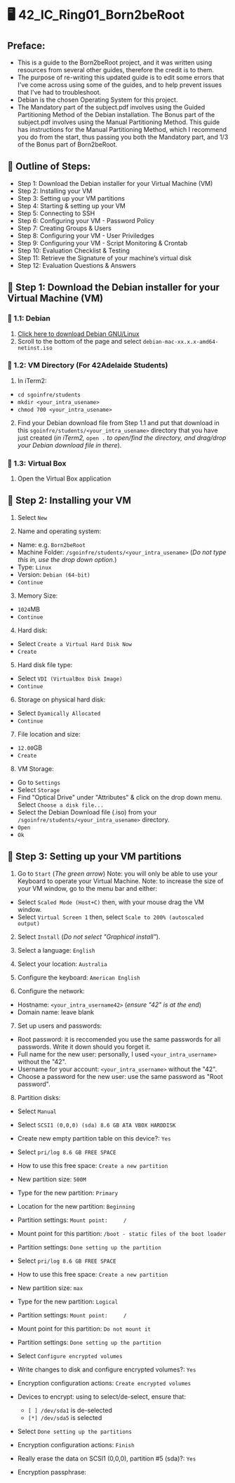 # 🖥️ 42_IC_Ring01_Born2beRoot
## Preface:
- This is a guide to the Born2beRoot project, and it was written using resources from several other guides, therefore the credit is to them.
- The purpose of re-writing this updated guide is to edit some errors that I've come across using some of the guides, and to help prevent issues that I've had to troubleshoot.
- Debian is the chosen Operating System for this project.
- The Mandatory part of the subject.pdf involves using the Guided Partitioning Method of the Debian installation. The Bonus part of the subject.pdf involves using the Manual Partitioning Method. This guide has instructions for the Manual Partitioning Method, which I recommend you do from the start, thus passing you both the Mandatory part, and 1/3 of the Bonus part of Born2beRoot. 

## 🔷 Outline of Steps:
- Step 1: Download the Debian installer for your Virtual Machine (VM)
- Step 2: Installing your VM
- Step 3: Setting up your VM partitions
- Step 4: Starting & setting up your VM
- Step 5: Connecting to SSH
- Step 6: Configuring your VM - Password Policy
- Step 7: Creating Groups & Users
- Step 8: Configuring your VM - User Priviledges
- Step 9: Configuring your VM - Script Monitoring & Crontab
- Step 10: Evaluation Checklist & Testing
- Step 11: Retrieve the Signature of your machine’s virtual disk
- Step 12: Evaluation Questions & Answers

## 🔷 Step 1: Download the Debian installer for your Virtual Machine (VM)

### 🔸 1.1: Debian
1. [Click here to download Debian GNU/Linux](https://cdimage.debian.org/debian-cd/current/amd64/iso-cd/)
2. Scroll to the bottom of the page and select `debian-mac-xx.x.x-amd64-netinst.iso`

### 🔸 1.2: VM Directory (For 42Adelaide Students)
1. In iTerm2:
- `cd sgoinfre/students`
- `mkdir <your_intra_usename>`
- `chmod 700 <your_intra_usename>`
2. Find your Debian download file from Step 1.1 and put that download in this `sgoinfre/students/<your_intra_usename>` directory that you have just created (_in iTerm2,_ `open .` _to open/find the directory, and drag/drop your Debian download file in there_). 

### 🔸 1.3: Virtual Box
1. Open the Virtual Box application

## 🔷 Step 2: Installing your VM
1. Select `New`

2. Name and operating system:
- Name: e.g. `Born2beRoot`
- Machine Folder: `/sgoinfre/students/<your_intra_usename>` (_Do not type this in, use the drop down option._)
- Type: `Linux `
- Version: `Debian (64-bit)`
- `Continue`

3. Memory Size:
- `1024`MB
- `Continue`

4. Hard disk:
- Select `Create a Virtual Hard Disk Now`
- `Create`

5. Hard disk file type:
- Select `VDI (VirtualBox Disk Image)`
- `Continue`

6. Storage on physical hard disk:
- Select `Dyamically Allocated`
- `Continue`

7. File location and size:
- `12.00`GB
- `Create`

8. VM Storage:
- Go to `Settings`
- Select `Storage`
- Find "Optical Drive" under "Attributes" & click on the drop down menu. Select `Choose a disk file...`
- Select the Debian Download file (.iso) from your `/sgoinfre/students/<your_intra_usename>` directory. 
- `Open`
- `Ok`

## 🔷 Step 3: Setting up your VM partitions
1. Go to `Start` (_The green arrow_)
Note: you will only be able to use your Keyboard to operate your Virtual Machine.
Note: to increase the size of your VM window, go to the menu bar and either:
- Select `Scaled Mode (Host+C)` then, with your mouse drag the VM window.
- Select `Virtual Screen 1` then, select `Scale to 200% (autoscaled output)`

2. Select `Install` (_Do not select "Graphical install"_).

3. Select a language: `English`

4. Select your location: `Australia`

5. Configure the keyboard: `American English`

6. Configure the network:
- Hostname: `<your_intra_username42>` (_ensure "42" is at the end_)
- Domain name: leave blank

7. Set up users and passwords:
- Root password: it is reccomended you use the same passwords for all passwords. Write it down should you forget it. 
- Full name for the new user: personally, I used `<your_intra_username>` without the "42". 
- Username for your account: `<your_intra_username>` without the "42". 
- Choose a password for the new user: use the same password as "Root password".

8. Partition disks:
- Select `Manual`
- Select `SCSI1 (0,0,0) (sda) 8.6 GB ATA VBOX HARDDISK`
- Create new empty partition table on this device?: `Yes`
- Select `pri/log 8.6 GB FREE SPACE`
- How to use this free space: `Create a new partition`
- New partition size: `500M`
- Type for the new partition: `Primary`
- Location for the new partition: `Beginning`
- Partition settings: `Mount point:     /`
- Mount point for this partition: `/boot - static files of the boot loader`
- Partition settings: `Done setting up the partition`

- Select `pri/log 8.6 GB FREE SPACE`
- How to use this free space: `Create a new partition`
- New partition size: `max`
- Type for the new partition: `Logical`
- Partition settings: `Mount point:     /`
- Mount point for this partition: `Do not mount it`
- Partition settings: `Done setting up the partition`

- Select `Configure encrypted volumes`
- Write changes to disk and configure encrypted volumes?: `Yes`
- Encryption configuration actions: `Create encrypted volumes`
- Devices to encrypt: using <Space bar> to select/de-select, ensure that: 
  - `[ ] /dev/sda1` is de-selected
  - `[*] /dev/sda5` is selected 

- Select `Done setting up the partitions`
- Encryption configuration actions: `Finish`
- Really erase the data on SCSI1 (0,0,0), partition #5 (sda)?: `Yes`

- Encryption passphrase: 
  


